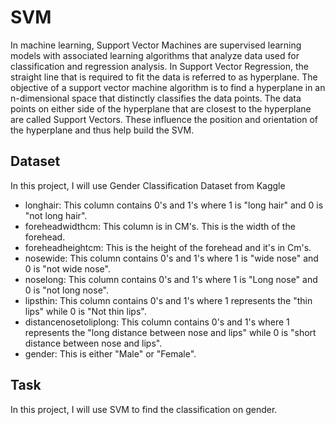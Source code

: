 # SVM
In machine learning, Support Vector Machines are supervised learning models with associated learning algorithms that analyze data used for classification and regression analysis. In Support Vector Regression, the straight line that is required to fit the data is referred to as hyperplane. The objective of a support vector machine algorithm is to find a hyperplane in an n-dimensional space that distinctly classifies the data points. The data points on either side of the hyperplane that are closest to the hyperplane are called Support Vectors. These influence the position and orientation of the hyperplane and thus help build the SVM.

## Dataset
In this project, I will use Gender Classification Dataset from Kaggle
 - longhair: This column contains 0's and 1's where 1 is "long hair" and 0 is "not long hair".
 - foreheadwidthcm: This column is in CM's. This is the width of the forehead. 
 - foreheadheightcm: This is the height of the forehead and it's in Cm's.
 - nosewide: This column contains 0's and 1's where 1 is "wide nose" and 0 is "not wide nose". 
 - noselong: This column contains 0's and 1's where 1 is "Long nose" and 0 is "not long nose".
 - lipsthin: This column contains 0's and 1's where 1 represents the "thin lips" while 0 is "Not thin lips".
 - distancenosetoliplong: This column contains 0's and 1's where 1 represents the "long distance between nose and lips" while 0 is "short distance between nose and lips".
 - gender: This is either "Male" or "Female".

## Task
In this project, I will use SVM to find the classification on gender.
